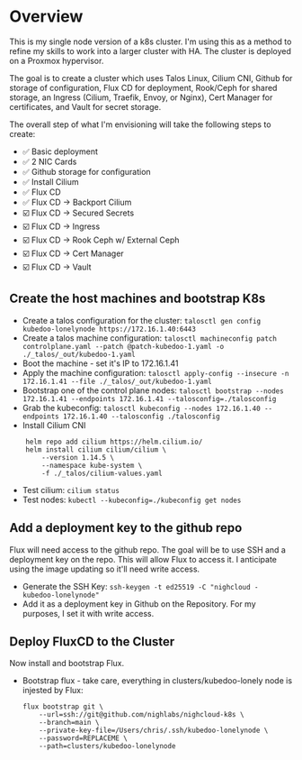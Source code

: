 # Overview
This is my single node version of a k8s cluster.  I'm using this as a method to refine my skills to work into a larger cluster with HA.  The cluster is deployed on a Proxmox hypervisor.

The goal is to create a cluster which uses Talos Linux, Cilium CNI, Github for storage of configuration, Flux CD for deployment, Rook/Ceph for shared storage, an Ingress (Cilium, Traefik, Envoy, or Nginx), Cert Manager for certificates, and Vault for secret storage.

The overall step of what I'm envisioning will take the following steps to create:
- ✅ Basic deployment
- ✅ 2 NIC Cards
- ✅ Github storage for configuration
- ✅ Install Cilium
- ✅ Flux CD
- ✅ Flux CD -> Backport Cilium
- ☑️ Flux CD -> Secured Secrets
- ☑️ Flux CD -> Ingress
- ☑️ Flux CD -> Rook Ceph w/ External Ceph
- ☑️ Flux CD -> Cert Manager
- ☑️ Flux CD -> Vault

## Create the host machines and bootstrap K8s
- Create a talos configuration for the cluster: `talosctl gen config kubedoo-lonelynode https://172.16.1.40:6443`
- Create a talos machine configuration: `talosctl machineconfig patch controlplane.yaml --patch @patch-kubedoo-1.yaml -o ./_talos/_out/kubedoo-1.yaml`
- Boot the machine - set it's IP to 172.16.1.41
- Apply the machine configuration: `talosctl apply-config --insecure -n 172.16.1.41 --file ./_talos/_out/kubedoo-1.yaml`
- Bootstrap one of the control plane nodes: `talosctl bootstrap --nodes 172.16.1.41 --endpoints 172.16.1.41 --talosconfig=./talosconfig`
- Grab the kubeconfig: `talosctl kubeconfig --nodes 172.16.1.40 --endpoints 172.16.1.40 --talosconfig ./talosconfig`
- Install Cilium CNI
```
    helm repo add cilium https://helm.cilium.io/
    helm install cilium cilium/cilium \
        --version 1.14.5 \
        --namespace kube-system \
        -f ./_talos/cilium-values.yaml
```
- Test cilium: `cilium status`
- Test nodes: `kubectl --kubeconfig=./kubeconfig get nodes`

## Add a deployment key to the github repo
Flux will need access to the github repo.  The goal will be to use SSH and a deployment key on the repo.  This will allow Flux to access it.  I anticipate using the image updating so it'll need write access.
- Generate the SSH Key: `ssh-keygen -t ed25519 -C "nighcloud - kubedoo-lonelynode"`
- Add it as a deployment key in Github on the Repository.  For my purposes, I set it with write access.

## Deploy FluxCD to the Cluster
Now install and bootstrap Flux.
- Bootstrap flux - take care, everything in clusters/kubedoo-lonely node is injested by Flux:
    ```
    flux bootstrap git \
        --url=ssh://git@github.com/nighlabs/nighcloud-k8s \
        --branch=main \
        --private-key-file=/Users/chris/.ssh/kubedoo-lonelynode \
        --password=REPLACEME \
        --path=clusters/kubedoo-lonelynode
    ```